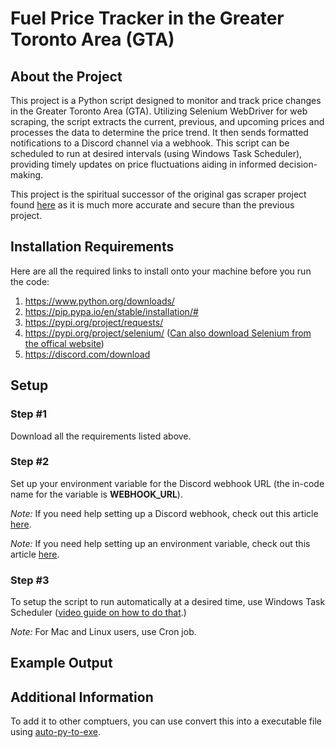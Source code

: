 # Fuel Price Tracker in the Greater Toronto Area (GTA)

## About the Project

This project is a Python script designed to monitor and track price changes in the Greater Toronto Area (GTA). Utilizing Selenium WebDriver for web scraping, the script extracts the current, previous, and upcoming prices and processes the data to determine the price trend. It then sends formatted notifications to a Discord channel via a webhook. This script can be scheduled to run at desired intervals (using Windows Task Scheduler), providing timely updates on price fluctuations aiding in informed decision-making.

This project is the spiritual successor of the original gas scraper project found [here](https://github.com/JacYuan1/Gas-Price-Scraper-Project) as it is much more accurate and secure than the previous project.

## Installation Requirements

Here are all the required links to install onto your machine before you run the code:

1. https://www.python.org/downloads/
2. https://pip.pypa.io/en/stable/installation/#
3. https://pypi.org/project/requests/
4. https://pypi.org/project/selenium/ ([Can also download Selenium from the offical website](https://www.selenium.dev/documentation/webdriver/))
5. https://discord.com/download

## Setup

### Step #1

Download all the requirements listed above.

### Step #2

Set up your environment variable for the Discord webhook URL (the in-code name for the variable is **WEBHOOK_URL**).

*Note:* If you need help setting up a Discord webhook, check out this article [here](https://support.discord.com/hc/en-us/articles/228383668-Intro-to-Webhooks).

*Note:* If you need help setting up an environment variable, check out this article [here](https://www3.ntu.edu.sg/home/ehchua/programming/howto/Environment_Variables.html).

### Step #3

To setup the script to run automatically at a desired time, use Windows Task Scheduler ([video guide on how to do that](https://www.youtube.com/watch?v=ic4lUiDTbVI).)

*Note:* For Mac and Linux users, use Cron job.

## Example Output

## Additional Information

To add it to other comptuers, you can use convert this into a executable file using [auto-py-to-exe](https://github.com/brentvollebregt/auto-py-to-exe).
